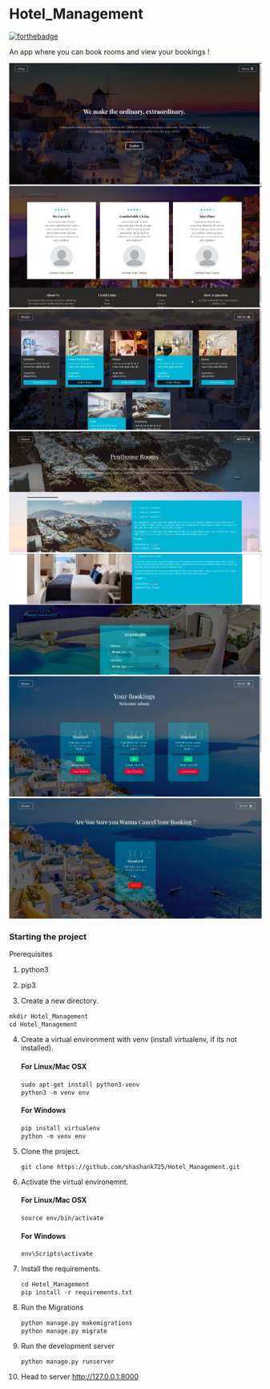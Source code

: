 # Hotel_Management

[![forthebadge](https://forthebadge.com/images/badges/made-with-python.svg)](https://forthebadge.com)

An app where you can book rooms and view your bookings !

<img src="https://github.com/shashank725/Hotel_Management/blob/main/system/static/system/home.jpeg" alt="main"/>

<img src="https://github.com/shashank725/Hotel_Management/blob/main/system/static/system/home2.jpeg" alt="main2"/>

<img src="https://github.com/shashank725/Hotel_Management/blob/main/system/static/system/room.jpeg" alt="roomlist"/>

<img src="https://github.com/shashank725/Hotel_Management/blob/main/system/static/system/explore.jpeg" alt="explore"/>

<img src="https://github.com/shashank725/Hotel_Management/blob/main/system/static/system/explore2.jpeg" alt="explore2"/>

<img src="https://github.com/shashank725/Hotel_Management/blob/main/system/static/system/bookings.jpeg" alt="bookings"/>

<img src="https://github.com/shashank725/Hotel_Management/blob/main/system/static/system/cancel.jpeg" alt="cancel"/>

<h3>Starting the project</h3>

Prerequisites
1. python3
2. pip3

3. Create a new directory.

  ```shell
  mkdir Hotel_Management
  cd Hotel_Management
  ```

4. Create a virtual environment with venv (install virtualenv, if its not installed).

   #### For Linux/Mac OSX
    ```shell
    sudo apt-get install python3-venv
    python3 -m venv env
    ```
  
   #### For Windows
    ```shell
    pip install virtualenv
    python -m venv env
    ```

5. Clone the project.

    ```shell
    git clone https://github.com/shashank725/Hotel_Management.git
    ```

6. Activate the virtual environemnt.

    #### For Linux/Mac OSX
    ```shell
    source env/bin/activate

    ```

    #### For Windows
    ```shell
    env\Scripts\activate

    ```
   
7. Install the requirements.

    ```shell
    cd Hotel_Management
    pip install -r requirements.txt
    ```
 
8. Run the Migrations

    ```shell
    python manage.py makemigrations
    python manage.py migrate
    ```

9. Run the development server

    ```
    python manage.py runserver

    ```
10. Head to server http://127.0.0.1:8000




